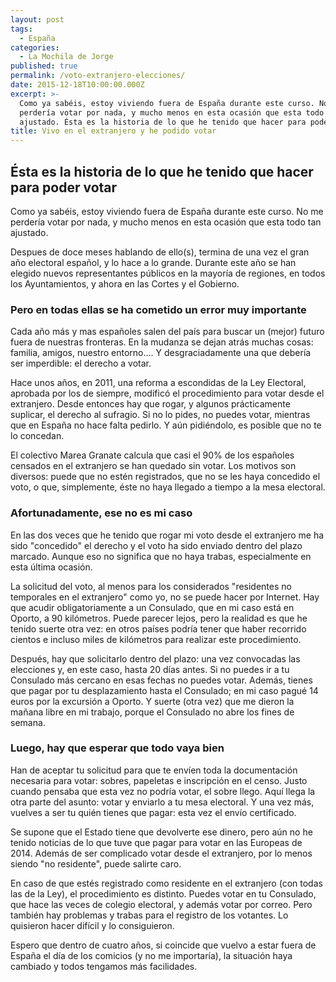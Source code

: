```yaml
---
layout: post
tags:
  - España
categories:
  - La Mochila de Jorge
published: true
permalink: /voto-extranjero-elecciones/
date: 2015-12-18T10:00:00.000Z
excerpt: >-
  Como ya sabéis, estoy viviendo fuera de España durante este curso. No me
  perdería votar por nada, y mucho menos en esta ocasión que esta todo tan
  ajustado. Ésta es la historia de lo que he tenido que hacer para poder votar.
title: Vivo en el extranjero y he podido votar
---
```

## Ésta es la historia de lo que he tenido que hacer para poder votar
Como ya sabéis, estoy viviendo fuera de España durante este curso. No me perdería votar por nada, y mucho menos en esta ocasión que esta todo tan ajustado.

Despues de doce meses hablando de ello(s), termina de una vez el gran año electoral español, y lo hace a lo grande. Durante este año se han elegido nuevos representantes públicos en la mayoría de regiones, en todos los Ayuntamientos, y ahora en las Cortes y el Gobierno. 
  
### Pero en todas ellas se ha cometido un error muy importante
Cada año más y mas españoles salen del país para buscar un (mejor) futuro fuera de nuestras fronteras. En la mudanza se dejan atrás muchas cosas: familia, amigos, nuestro entorno.... Y desgraciadamente una que debería ser imperdible: el derecho a votar.

Hace unos años, en 2011, una reforma a escondidas de la Ley Electoral, aprobada por los de siempre, modificó el procedimiento para votar desde el extranjero. Desde entonces hay que rogar, y algunos prácticamente suplicar, el derecho al sufragio. Si no lo pides, no puedes votar, mientras que en España no hace falta pedirlo. Y aún pidiéndolo, es posible que no te lo concedan.

El colectivo Marea Granate calcula que casi el 90% de los españoles censados en el extranjero se han quedado sin votar. Los motivos son diversos: puede que no estén registrados, que no se les haya concedido el voto, o que, simplemente, éste no haya llegado a tiempo a la mesa electoral.

### Afortunadamente, ese no es mi caso
En las dos veces que he tenido que rogar mi voto desde el extranjero me ha sido "concedido" el derecho y el voto ha sido enviado dentro del plazo marcado. Aunque eso no significa que no haya trabas, especialmente en esta última ocasión.

La solicitud del voto, al menos para los considerados "residentes no temporales en el extranjero" como yo, no se puede hacer por Internet. Hay que acudir obligatoriamente a un Consulado, que en mi caso está en Oporto, a 90 kilómetros. Puede parecer lejos, pero la realidad es que he tenido suerte otra vez: en otros países podría tener que haber recorrido cientos e incluso miles de kilómetros para realizar este procedimiento.

Después, hay que solicitarlo dentro del plazo: una vez convocadas las elecciones y, en este caso, hasta 20 días antes. Si no puedes ir a tu Consulado más cercano en esas fechas no puedes votar. Además, tienes que pagar por tu desplazamiento hasta el Consulado; en mi caso pagué 14 euros por la excursión a Oporto. Y suerte (otra vez) que me dieron la mañana libre en mi trabajo, porque el Consulado no abre los fines de semana.

### Luego, hay que esperar que todo vaya bien 
Han de aceptar tu solicitud para que te envíen toda la documentación necesaria para votar: sobres, papeletas e inscripción en el censo. Justo cuando pensaba que esta vez no podría votar, el sobre llego. Aquí llega la otra parte del asunto: votar y enviarlo a tu mesa electoral. Y una vez más, vuelves a ser tu quién tienes que pagar: esta vez el envío certificado.

Se supone que el Estado tiene que devolverte ese dinero, pero aún no he tenido noticias de lo que tuve que pagar para votar en las Europeas de 2014. Además de ser complicado votar desde el extranjero, por lo menos siendo "no residente", puede salirte caro.

En caso de que estés registrado como residente en el extranjero (con todas las de la Ley),  el procedimiento es distinto. Puedes votar en tu Consulado, que hace las veces de colegio electoral, y además votar por correo. Pero también hay problemas y trabas para el registro de los votantes. Lo quisieron hacer difícil y lo consiguieron.

Espero que dentro de cuatro años, si coincide que vuelvo a estar fuera de España el día de los comicios (y no me importaría), la situación haya cambiado y todos tengamos más facilidades.